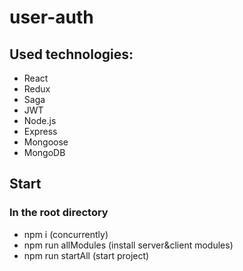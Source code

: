 # user-auth

## Used technologies:
* React
* Redux
* Saga
* JWT
* Node.js
* Express
* Mongoose
* MongoDB

## Start

### In the root directory

* npm i (concurrently)
* npm run allModules (install server&client modules)
* npm run startAll (start project)







